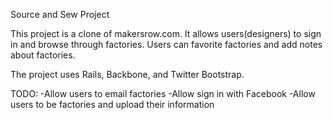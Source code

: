 Source and Sew Project

This project is a clone of makersrow.com. It allows users(designers) to sign
in and browse through factories. Users can favorite factories and add notes
about factories.

The project uses Rails, Backbone, and Twitter Bootstrap.

TODO:
-Allow users to email factories
-Allow sign in with Facebook
-Allow users to be factories and upload their information